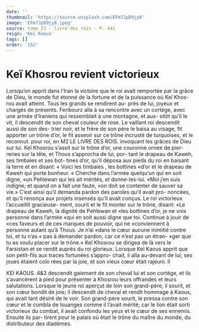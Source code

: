 ```yaml
---
date: ''
thumbnail: 'https://source.unsplash.com/EFm7JpD9jy8'
image: 'EFm7JpD9jy8.jpeg'
source: tome II - livre des rois - P. 441
reign: 'Keï Kaous'
tags: []
order: '152'
---
```


# Keï Khosrou revient victorieux

Lorsqu’on apprit dans l’Iran la victoire que le roi
avait remportée par la grâce de Dieu, le monde fut étonné de la fortune et de la puissance où Keî Khos-
rou avait atteint. Tous les grands se rendirent au- près de lui, joyeux et chargés de présents. Feribourz
alla à sa rencontre avec un cortége, avec une armée d’Iraniens qui ressemblait à une montagne, et aus-
sitôt qu’il le vit, il descendit de son cheval couleur
de rose. Le vaillant roi descendit aussi de son des- trier noir, et le frère de son père le baisa au visage,
fit apporter un trône d’or, le fit asseoir sur ce trône incrusté de turquoises, et le reconnut. pour roi, en
M2 LE LIVRE DES ROIS.
invoquant les grâces de Dieu sur lui. Keî Khosrou s’assit sur le trône d’or, une couronne ornée de pier-
reries sur la tête, et Thous s’approcha de lui, por-
tant le drapeau de Kaweh, ses timbales et ses bot- tines d’or, qu’il déposa aux pieds du roi en baisant
la terre et en disant: « Voici les timbales , les bottines «d’or et le drapeau de Kaweh qui porte bonheur.
« Cherche dans l’armée quelqu’un qui en soit digne,
«un Pehlewan qui les ait mérités, et donne-les-lui.
«Moi j’en suis indigne; et quand on a fait une faute,
«on doit se contenter de sauver sa vie.» C’est ainsi
qu’il demanda pardon des paroles qu’il avait pro- noncées, et qu’il renonça aux projets insensés qu’il
avait conçus. Le roi victorieux l’accueillit gracieuse- ment, sourit et le fit monter sur le trône, disant: «Le drapeau de Kaweh, la dignité de Pehlewan et
«les bottines d’or, je ne vois personne dans l’armée
«qui en soit aussi digne que toi. Continue à jouir de «ces faveurs et de ces marques de pouvoir, qui ne «conviennent à personne autant qu’à Thous. Je n’ai
«dans le cœur aucune inimitié contre toi, et tu n’as
« pas à demander pardon, car ce n’est pas un étran-
«ger que tu as voulu placer sur le trône.»
Keî Khosrou se dirigea de là vers le Farsistan et se rendit auprès du roi glorieux. Lorsque Keî Kaous apprit que son petit-fils aux traces fortunées s’appro- chait, il alla au-devant de lui; ses joues étaient colo rées par la joie, et son vieux cœur était rajeuni. Il

KEI KAOUS. 4&3 descendit gaiement de son cheval lui et son cortége,
et ils s’avancèrent à pied pour présenter à Khosrou
leurs offrandes et leurs salutations. Lorsque le jeune roi aperçut de loin son grand-père, il sourit, et son cœur bondit de joie; il descendit de cheval et rendit hommage à Kaous, qui avait tant désiré de le voir.
Son grand-père sourit, le pressa contre son cœur et
le combla de louanges comme il l’avait mérité; car le
lion était sorti victorieux du combat, il avait confondu les yeux et le cœur de ses ennemis. Ensuite ils par- tirent pour le palais où était le trône du maître du monde, du distributeur des diadèmes.

